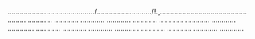 .........................................../.........................../!.,........................................... .........
............
............
............
............
............
............
............
............
.............
............
............
............
............
............
............
............
............



